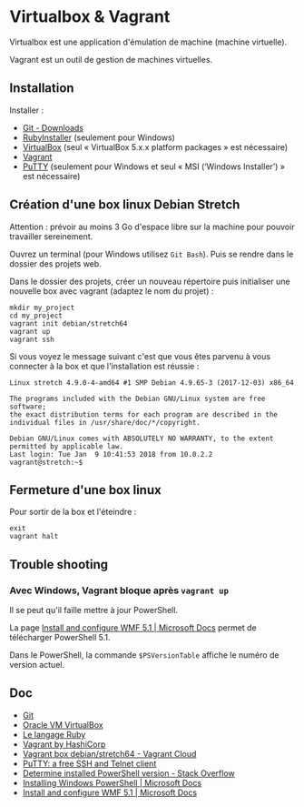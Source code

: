 # Virtualbox & Vagrant

Virtualbox est une application d'émulation de machine (machine virtuelle).

Vagrant est un outil de gestion de machines virtuelles.

## Installation

Installer :

- [Git - Downloads](https://www.git-scm.com/downloads)
- [RubyInstaller](https://rubyinstaller.org/downloads/) (seulement pour Windows)
- [VirtualBox](https://www.virtualbox.org/) (seul « VirtualBox 5.x.x platform packages » est nécessaire)
- [Vagrant](https://www.vagrantup.com/downloads.html)
- [PuTTY](https://www.chiark.greenend.org.uk/~sgtatham/putty/latest.html) (seulement pour Windows et seul « MSI (‘Windows Installer’) » est nécessaire)

## Création d'une box linux Debian Stretch

Attention : prévoir au moins 3 Go d'espace libre sur la machine pour pouvoir travailler sereinement.

Ouvrez un terminal (pour Windows utilisez `Git Bash`). Puis se rendre dans le dossier des projets web.

Dans le dossier des projets, créer un nouveau répertoire puis initialiser une nouvelle box avec vagrant (adaptez le nom du projet) :

    mkdir my_project
    cd my_project
    vagrant init debian/stretch64
    vagrant up
    vagrant ssh

Si vous voyez le message suivant c'est que vous êtes parvenu à vous connecter à la box et que l'installation est réussie :

    Linux stretch 4.9.0-4-amd64 #1 SMP Debian 4.9.65-3 (2017-12-03) x86_64

    The programs included with the Debian GNU/Linux system are free software;
    the exact distribution terms for each program are described in the
    individual files in /usr/share/doc/*/copyright.

    Debian GNU/Linux comes with ABSOLUTELY NO WARRANTY, to the extent
    permitted by applicable law.
    Last login: Tue Jan  9 10:41:53 2018 from 10.0.2.2
    vagrant@stretch:~$

## Fermeture d'une box linux

Pour sortir de la box et l'éteindre :

    exit
    vagrant halt

## Trouble shooting

### Avec Windows, Vagrant bloque après `vagrant up`

Il se peut qu'il faille mettre à jour PowerShell.

La page [Install and configure WMF 5.1 | Microsoft Docs](https://docs.microsoft.com/en-us/powershell/wmf/5.1/install-configure) permet de télécharger PowerShell 5.1.

Dans le PowerShell, la commande `$PSVersionTable` affiche le numéro de version actuel.

## Doc

- [Git](https://www.git-scm.com/)
- [Oracle VM VirtualBox](https://www.virtualbox.org/)
- [Le langage Ruby](https://www.ruby-lang.org/fr/)
- [Vagrant by HashiCorp](https://www.vagrantup.com/)
- [Vagrant box debian/stretch64 - Vagrant Cloud](https://app.vagrantup.com/debian/boxes/stretch64)
- [PuTTY: a free SSH and Telnet client](https://www.chiark.greenend.org.uk/~sgtatham/putty/)
- [Determine installed PowerShell version - Stack Overflow](https://stackoverflow.com/questions/1825585/determine-installed-powershell-version)
- [Installing Windows PowerShell | Microsoft Docs](https://docs.microsoft.com/en-us/powershell/scripting/setup/installing-windows-powershell?view=powershell-5.1)
- [Install and configure WMF 5.1 | Microsoft Docs](https://docs.microsoft.com/en-us/powershell/wmf/5.1/install-configure)
